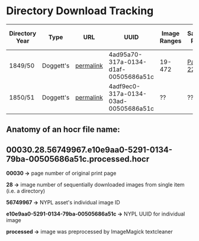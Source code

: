 # Directory Download Tracking

| Directory Year  | Type  |  URL | UUID | Image Ranges | Sample Page | Recommended training data year |
| ------------- | ------------- | ------------- | ------------- | ------------- | ------------- | ------------- |
| 1849/50  | Doggett's  |  <a href="https://digitalcollections.nypl.org/items/de9d5570-5291-0134-74fc-00505686a51c">permalink</a> | 4ad95a70-317a-0134-d1af-00505686a51c | 19-472 | <a href="https://nyu.box.com/s/2ew8c9tfai2skkihhrvfw86wcfs2875d">Page 22</a> | 1849 |
| 1850/51  | Doggett's |  <a href="https://digitalcollections.nypl.org/items/7b3fbb00-5293-0134-b386-00505686a51c">permalink</a>  | 4adf9ec0-317a-0134-03ad-00505686a51c | ?? | ?? | 1849 |

## Anatomy of an hocr file name:

00030.28.56749967.e10e9aa0-5291-0134-79ba-00505686a51c.processed.hocr
------------

**00030 ->** page number of original print page

**28 ->** image number of sequentially downloaded images from single item (i.e. a directory)

**56749967 ->** NYPL asset's individual image ID

**e10e9aa0-5291-0134-79ba-00505686a51c ->** NYPL UUID for individual image

**processed ->** image was preprocessed by ImageMagick textcleaner




